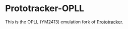 # Prototracker-OPLL

This is the OPLL (YM2413) emulation fork of [Prototracker](https://github.com/kometbomb/prototracker).
